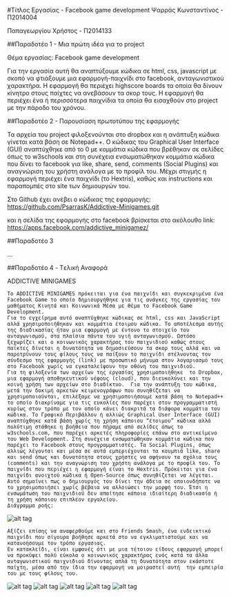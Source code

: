 ﻿#Τίτλος Εργασίας - Facebook game development
Ψαρράς Κωνσταντίνος - Π2014004

Παπαγεωργίου Χρήστος - Π2014133

##Παραδοτέο 1 - Μια πρώτη ιδέα για το project

Θέμα εργασίας: Facebook game development

Για την εργασία αυτή θα αναπτύξουμε κώδικα σε html, css, javascript με σκοπό να φτιάξουμε μια εφαρμογή-παιχνίδι στο facebook, ανταγωνιστικού χαρακτήρα. Η εφαρμογή θα περιέχει highscore boards τα οποία θα δίνουν κίνητρο στους παίχτες να ανεβάσουν τα σκορ τους. Η εφαρμογή θα περιέχει ένα ή περισσότερα παιχνίδια τα οποία θα εισαχθούν στο project με την πάροδο του χρόνου.

##Παραδοτέο 2 - Παρουσίαση πρωτοτύπου της εφαρμογής

Τα αρχεία του project φιλοξενούνται στο dropbox και η ανάπτυξη κώδικα γίνεται κατά βάση σε Notepad++. Ο κώδικας του Graphical User Interface (GUI) αναπτύχθηκε από το 0 με κομμάτια κώδικα που βρέθηκαν σε σελίδες όπως το w3schools και στη συνέχεια ενσωματώθηκαν κομμάτια κώδικα που δίνει το facebook για like, share, send, comments (Social Plugins) και αναγνώριση του χρήστη ανάλογα με το προφίλ του. Μέχρι στιγμής η εφαρμογή περιέχει ένα παιχνίδι (το Hextris), καθώς και instructions και παραπομπές στο site των δημιουργών του.

Στο Github έχει ανέβει ο κώδικας της εφαρμογής: https://github.com/PsarrasK/Addictive-Minigames.git

και η σελίδα της εφαρμογής στο facebook βρίσκεται στο ακόλουθο link:
https://apps.facebook.com/addictive_minigamez/

##Παραδοτέο 3

...

##Παραδοτέο 4 - Tελική Αναφορά

ADDICTIVE MINIGAMES

	Το ADDICTIVE MINIGAMES πρόκειται για ένα παιχνίδι και συγκεκριμένα ένα Facebook Game το οποίο δημιουργήθηκε για τις ανάγκες της εργασίας του μαθήματος Κινητά και Κοινωνικά Μέσα με θέμα το Facebook Game Development. 
	Για το εγχείρημα αυτό αναπτύχθηκε κώδικας σε html, css και JavaScript αλλά χρησιμοποιήθηκαν και κομμάτια έτοιμου κώδικα. Το αποτέλεσμα αυτής της διαδικασίας ήταν μια εφαρμογή με έντονο το στοιχείο του ανταγωνισμού, στα πλαίσια πάντα του υγιή ανταγωνισμού. Ωστόσο ξεχωρίζει και ο κοινωνικός χαρακτήρας του παιχνιδιού καθώς στους   παίκτες δίνεται η δυνατότητα να δημοσιεύσουν τα σκορ τους αλλά και να παροτρύνουν τους φίλους τους να παίξουν το παιχνίδι στέλνοντας τον σύνδεσμο της εφαρμογής (link) με προσωπικό μήνυμα στον λογαριασμό τους στο Facebook χωρίς να εγκαταλείψουν την οθόνη του παιχνιδιού.
	Για τη φιλοξενία των αρχείων της εργασίας χρησιμοποιήθηκε  το Dropbox, μια εφαρμογή αποθηκευτικού νέφους (cloud), που διευκολύνει και την κοινή χρήση των αρχείων στο διαδίκτυο.  Για την ανάπτυξη του κώδικα, μετά την δοκιμή αρκετών κειμενογράφων που συνηθίζεται να χρησιμοποιούνται, επιλέξαμε να χρησιμοποιήσουμε κατά βάση το Notepad++ το οποίο διακρίναμε για τις ευκολίες που παρέχει στον προγραμματιστή κυρίως στον τρόπο με τον οποίο κάνει διακριτά τα διάφορα κομμάτια του κώδικα. Το Γραφικό Περιβάλλον ή αλλιώς Graphical User Interface (GUI) αναπτύχθηκε κατά βάση χωρίς τη χρήση κάποιου “έτοιμου” κώδικα αλλά πολύτιμη στάθηκε η βοήθεια που πήραμε από σελίδες όπως το w3schools.com, που παρέχει αρκετές πληροφορίες επάνω στο αντικείμενο του Web Development. Στη συνέχεια ενσωματώθηκαν κομμάτια κώδικα που παρέχει το Facebook στους προγραμματιστές. Τα Social Plugins, όπως αλλιώς λέγονται και μέσα σε αυτά εμπεριέχονται τα κουμπιά like, share και send όπως και δυνατότητα στους χρήστες να αφήνουν τα σχόλια τους (comments) και την αναγνώριση του χρήστη ανάλογα με το προφίλ του. Το παιχνίδι που περιέχει η εφαρμογή είναι το Hextris. Πρόκειται για ένα παιχνίδι ανοιχτού κώδικα ή Open-Source όπως συνηθίζεται να λέγεται. Αυτό σημαίνει πως ο δημιουργός του δίνει την άδεια σε οποιονδήποτε να το χρησιμοποιήσει χωρίς βέβαια να αλλοιώσει την μορφή του. Έτσι η ενσωμάτωση του παιχνιδιού δεν απαίτησε κάποια ιδιαίτερη διαδικασία ή τη χρήση κάποιου επιπλέον εργαλείου.
	Διάγραμμα ροής: 
	
![alt tag](https://dl.dropbox.com/s/f79sowv0e06zo86/%CE%94%CE%B9%CE%AC%CE%B3%CF%81%CE%B1%CE%BC%CE%BC%CE%B1%20%CF%81%CE%BF%CE%AE%CF%82.png)

	Αξίζει επίσης να αναφερθούμε και στο Friends Smash, ένα ενδεικτικό παιχνίδι που σίγουρα βοήθησε αρκετά στο να εγκλιματιστούμε και να κατανοήσουμε τον τρόπο εργασιας.
	Εν κατακλείδι, είναι εμφανές ότι με μια τέτοιου είδους εφαρμογή μπορεί να προκύψει πολύ εύκολα ο κοινωνικός χαρακτήρας ενός κατά τα άλλα ανταγωνιστικού παιχνιδιού δίνοντας απλά τη δυνατότητα στον εκάστοτε παίχτη, μέσα από την ίδια την εφαρμογή να μοιραστεί αυτή  την εμπειρία του με τους φίλους του.      

![alt tag](https://dl.dropbox.com/s/qbsp3mopyngm4hp/Screenshot%202016-05-29%2023.35.57.png)
![alt tag](https://dl.dropbox.com/s/coahsolut0qfdmj/Screenshot%202016-05-29%2023.41.49.png)
![alt tag](https://dl.dropbox.com/s/cvn6yed26q9x1bt/Screenshot%202016-05-29%2023.41.13.png)
![alt tag](https://dl.dropbox.com/s/jf86gllb92giu3c/Screenshot%202016-05-29%2023.36.55.png)
![alt tag](https://dl.dropbox.com/s/r6duay0zh2ems6i/Screenshot%202016-05-29%2023.36.41.png)
